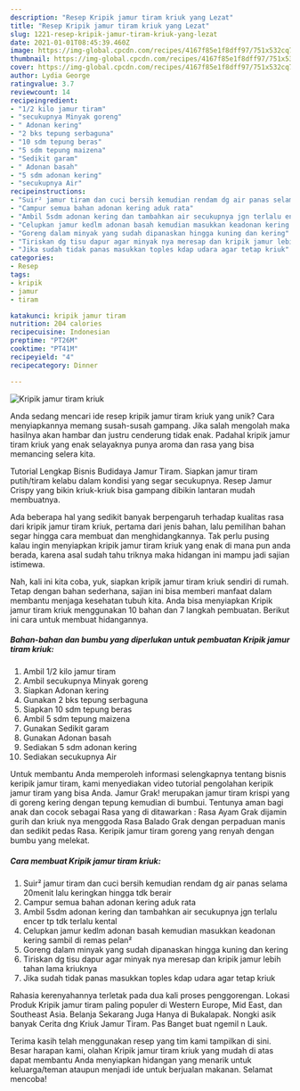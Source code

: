 ```yaml
---
description: "Resep Kripik jamur tiram kriuk yang Lezat"
title: "Resep Kripik jamur tiram kriuk yang Lezat"
slug: 1221-resep-kripik-jamur-tiram-kriuk-yang-lezat
date: 2021-01-01T08:45:39.460Z
image: https://img-global.cpcdn.com/recipes/4167f85e1f8dff97/751x532cq70/kripik-jamur-tiram-kriuk-foto-resep-utama.jpg
thumbnail: https://img-global.cpcdn.com/recipes/4167f85e1f8dff97/751x532cq70/kripik-jamur-tiram-kriuk-foto-resep-utama.jpg
cover: https://img-global.cpcdn.com/recipes/4167f85e1f8dff97/751x532cq70/kripik-jamur-tiram-kriuk-foto-resep-utama.jpg
author: Lydia George
ratingvalue: 3.7
reviewcount: 14
recipeingredient:
- "1/2 kilo jamur tiram"
- "secukupnya Minyak goreng"
- " Adonan kering"
- "2 bks tepung serbaguna"
- "10 sdm tepung beras"
- "5 sdm tepung maizena"
- "Sedikit garam"
- " Adonan basah"
- "5 sdm adonan kering"
- "secukupnya Air"
recipeinstructions:
- "Suir² jamur tiram dan cuci bersih kemudian rendam dg air panas selama 20menit lalu keringkan hingga tdk berair"
- "Campur semua bahan adonan kering aduk rata"
- "Ambil 5sdm adonan kering dan tambahkan air secukupnya jgn terlalu encer tp tdk terlalu kental"
- "Celupkan jamur kedlm adonan basah kemudian masukkan keadonan kering sambil di remas pelan²"
- "Goreng dalam minyak yang sudah dipanaskan hingga kuning dan kering"
- "Tiriskan dg tisu dapur agar minyak nya meresap dan kripik jamur lebih tahan lama kriuknya"
- "Jika sudah tidak panas masukkan toples kdap udara agar tetap kriuk"
categories:
- Resep
tags:
- kripik
- jamur
- tiram

katakunci: kripik jamur tiram 
nutrition: 204 calories
recipecuisine: Indonesian
preptime: "PT26M"
cooktime: "PT41M"
recipeyield: "4"
recipecategory: Dinner

---
```



![Kripik jamur tiram kriuk](https://img-global.cpcdn.com/recipes/4167f85e1f8dff97/751x532cq70/kripik-jamur-tiram-kriuk-foto-resep-utama.jpg)

Anda sedang mencari ide resep kripik jamur tiram kriuk yang unik? Cara menyiapkannya memang susah-susah gampang. Jika salah mengolah maka hasilnya akan hambar dan justru cenderung tidak enak. Padahal kripik jamur tiram kriuk yang enak selayaknya punya aroma dan rasa yang bisa memancing selera kita.

Tutorial Lengkap Bisnis Budidaya Jamur Tiram. Siapkan jamur tiram putih/tiram kelabu dalam kondisi yang segar secukupnya. Resep Jamur Crispy yang bikin kriuk-kriuk bisa gampang dibikin lantaran mudah membuatnya.

Ada beberapa hal yang sedikit banyak berpengaruh terhadap kualitas rasa dari kripik jamur tiram kriuk, pertama dari jenis bahan, lalu pemilihan bahan segar hingga cara membuat dan menghidangkannya. Tak perlu pusing kalau ingin menyiapkan kripik jamur tiram kriuk yang enak di mana pun anda berada, karena asal sudah tahu triknya maka hidangan ini mampu jadi sajian istimewa.


Nah, kali ini kita coba, yuk, siapkan kripik jamur tiram kriuk sendiri di rumah. Tetap dengan bahan sederhana, sajian ini bisa memberi manfaat dalam membantu menjaga kesehatan tubuh kita. Anda bisa menyiapkan Kripik jamur tiram kriuk menggunakan 10 bahan dan 7 langkah pembuatan. Berikut ini cara untuk membuat hidangannya.

<!--inarticleads1-->

##### Bahan-bahan dan bumbu yang diperlukan untuk pembuatan Kripik jamur tiram kriuk:

1. Ambil 1/2 kilo jamur tiram
1. Ambil secukupnya Minyak goreng
1. Siapkan  Adonan kering
1. Gunakan 2 bks tepung serbaguna
1. Siapkan 10 sdm tepung beras
1. Ambil 5 sdm tepung maizena
1. Gunakan Sedikit garam
1. Gunakan  Adonan basah
1. Sediakan 5 sdm adonan kering
1. Sediakan secukupnya Air


Untuk membantu Anda memperoleh informasi selengkapnya tentang bisnis keripik jamur tiram, kami menyediakan video tutorial pengolahan keripik jamur tiram yang bisa Anda. Jamur Grak! merupakan jamur tiram krispi yang di goreng kering dengan tepung kemudian di bumbui. Tentunya aman bagi anak dan cocok sebagai Rasa yang di ditawarkan : Rasa Ayam Grak dijamin gurih dan kriuk nya menggoda Rasa Balado Grak dengan perpaduan manis dan sedikit pedas Rasa. Keripik jamur tiram goreng yang renyah dengan bumbu yang melekat. 

<!--inarticleads2-->

##### Cara membuat Kripik jamur tiram kriuk:

1. Suir² jamur tiram dan cuci bersih kemudian rendam dg air panas selama 20menit lalu keringkan hingga tdk berair
1. Campur semua bahan adonan kering aduk rata
1. Ambil 5sdm adonan kering dan tambahkan air secukupnya jgn terlalu encer tp tdk terlalu kental
1. Celupkan jamur kedlm adonan basah kemudian masukkan keadonan kering sambil di remas pelan²
1. Goreng dalam minyak yang sudah dipanaskan hingga kuning dan kering
1. Tiriskan dg tisu dapur agar minyak nya meresap dan kripik jamur lebih tahan lama kriuknya
1. Jika sudah tidak panas masukkan toples kdap udara agar tetap kriuk


Rahasia kerenyahannya terletak pada dua kali proses penggorengan. Lokasi Produk Kripik jamur tiram paling populer di Western Europe, Mid East, dan Southeast Asia. Belanja Sekarang Juga Hanya di Bukalapak. Nongki asik banyak Cerita dng Kriuk Jamur Tiram. Pas Banget buat ngemil n Lauk. 

Terima kasih telah menggunakan resep yang tim kami tampilkan di sini. Besar harapan kami, olahan Kripik jamur tiram kriuk yang mudah di atas dapat membantu Anda menyiapkan hidangan yang menarik untuk keluarga/teman ataupun menjadi ide untuk berjualan makanan. Selamat mencoba!
